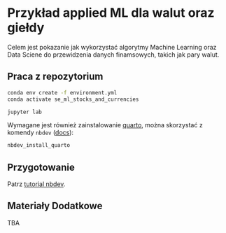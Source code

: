 # Przykład applied ML dla walut oraz giełdy

<!-- WARNING: THIS FILE WAS AUTOGENERATED! DO NOT EDIT! -->

Celem jest pokazanie jak wykorzystać algorytmy Machine Learning oraz Data Sciene do przewidzenia danych finamsowych, takich jak pary walut.

## Praca z repozytorium

```bash
conda env create -f environment.yml
conda activate se_ml_stocks_and_currencies
```

```bash
jupyter lab
```

Wymagane jest również zainstalowanie [quarto](https://quarto.org/), można skorzystać z komendy `nbdev` ([docs](https://nbdev.fast.ai/tutorials/tutorial.html#install-quarto)):

```bash
nbdev_install_quarto
```

## Przygotowanie

Patrz [tutorial nbdev](https://nbdev.fast.ai/tutorials/tutorial.html).

## Materiały Dodatkowe

TBA
